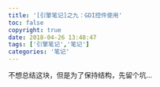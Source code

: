 ```yaml
---
title: '[引擎笔记]之九：GDI控件使用'
toc: false
copyright: true
date: 2018-04-26 13:48:47
tags: ['引擎笔记','笔记']
categories: '笔记'
---
```


不想总结这块，但是为了保持结构，先留个坑...
